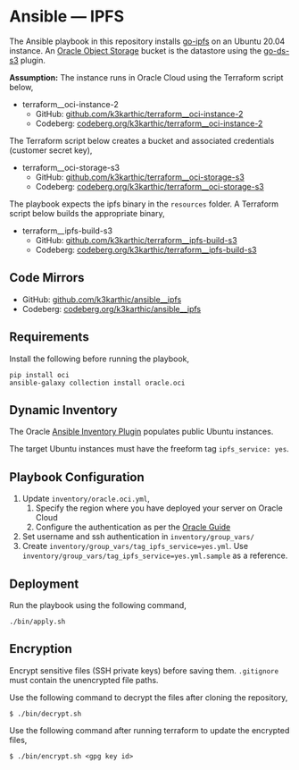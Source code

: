 # Ansible — IPFS

The Ansible playbook in this repository installs [go-ipfs](https://github.com/ipfs/go-ipfs) on an Ubuntu 20.04 instance. An [Oracle Object Storage](https://www.oracle.com/cloud/storage/object-storage.html) bucket is the datastore using the [go-ds-s3](https://github.com/ipfs/go-ds-s3) plugin.

**Assumption:** The instance runs in Oracle Cloud using the Terraform script below,
* terraform__oci-instance-2
	* GitHub: [github.com/k3karthic/terraform__oci-instance-2](https://github.com/k3karthic/terraform__oci-instance-2)
	* Codeberg: [codeberg.org/k3karthic/terraform__oci-instance-2](https://codeberg.org/k3karthic/terraform__oci-instance-2)

The Terraform script below creates a bucket and associated credentials (customer secret key),
* terraform__oci-storage-s3
	* GitHub: [github.com/k3karthic/terraform__oci-storage-s3](https://github.com/k3karthic/terraform__oci-storage-s3)
	* Codeberg: [codeberg.org/k3karthic/terraform__oci-storage-s3](https://codeberg.org/k3karthic/terraform__oci-storage-s3)

The playbook expects the ipfs binary in the `resources` folder. A Terraform script below builds the appropriate binary,
* terraform__ipfs-build-s3
	* GitHub: [github.com/k3karthic/terraform__ipfs-build-s3](https://github.com/k3karthic/terraform__ipfs-build-s3)
	* Codeberg: [codeberg.org/k3karthic/terraform__ipfs-build-s3](https://codeberg.org/k3karthic/terraform__ipfs-build-s3)

## Code Mirrors

* GitHub: [github.com/k3karthic/ansible__ipfs](https://github.com/k3karthic/ansible__ipfs/)
* Codeberg: [codeberg.org/k3karthic/ansible__ipfs](https://codeberg.org/k3karthic/ansible__ipfs)

## Requirements

Install the following before running the playbook,
```
pip install oci
ansible-galaxy collection install oracle.oci
```

## Dynamic Inventory

The Oracle [Ansible Inventory Plugin](https://docs.oracle.com/en-us/iaas/Content/API/SDKDocs/ansibleinventoryintro.htm) populates public Ubuntu instances.

The target Ubuntu instances must have the freeform tag `ipfs_service: yes`.

## Playbook Configuration

1. Update `inventory/oracle.oci.yml`,
    1. Specify the region where you have deployed your server on Oracle Cloud
    1. Configure the authentication as per the [Oracle Guide](https://docs.oracle.com/en-us/iaas/Content/API/Concepts/sdkconfig.htm#SDK_and_CLI_Configuration_File)
1. Set username and ssh authentication in `inventory/group_vars/`
2. Create `inventory/group_vars/tag_ipfs_service=yes.yml`. Use `inventory/group_vars/tag_ipfs_service=yes.yml.sample` as a reference.

## Deployment

Run the playbook using the following command,
```
./bin/apply.sh
```

## Encryption

Encrypt sensitive files (SSH private keys) before saving them. `.gitignore` must contain the unencrypted file paths.

Use the following command to decrypt the files after cloning the repository,

```
$ ./bin/decrypt.sh
```

Use the following command after running terraform to update the encrypted files,

```
$ ./bin/encrypt.sh <gpg key id>
```

